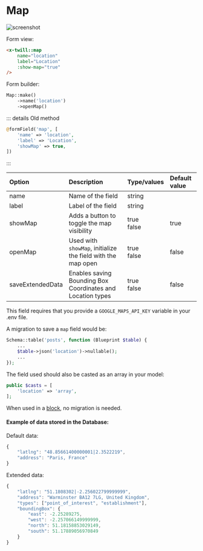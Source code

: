 # Map

![screenshot](/assets/map.png)

Form view:
```html
<x-twill::map
    name="location"
    label="Location"
    :show-map="true"
/>
```

Form builder:
```php
Map::make()
    ->name('location')
    ->openMap()
```

::: details Old method
```php
@formField('map', [
    'name' => 'location',
    'label' => 'Location',
    'showMap' => true,
])
```
:::

| Option           | Description                                                 | Type/values     | Default value |
|:-----------------|:------------------------------------------------------------|:----------------|:--------------|
| name             | Name of the field                                           | string          |               |
| label            | Label of the field                                          | string          |               |
| showMap          | Adds a button to toggle the map visibility                  | true<br />false | true          |
| openMap          | Used with `showMap`, initialize the field with the map open | true<br />false | false         |
| saveExtendedData | Enables saving Bounding Box Coordinates and Location types  | true<br />false | false         |

This field requires that you provide a `GOOGLE_MAPS_API_KEY` variable in your .env file.

A migration to save a `map` field would be:

```php
Schema::table('posts', function (Blueprint $table) {
    ...
    $table->json('location')->nullable();
    ...
});
```

The field used should also be casted as an array in your model:

```php
public $casts = [
    'location' => 'array',
];
```

When used in a [block](/block-editor/creating-a-block-editor.html), no migration is needed.

#### Example of data stored in the Database:

Default data:

```javascript
{
    "latlng": "48.85661400000001|2.3522219",
    "address": "Paris, France"
}
```

Extended data:

```javascript
{
    "latlng": "51.1808302|-2.256022799999999",
    "address": "Warminster BA12 7LG, United Kingdom",
    "types": ["point_of_interest", "establishment"],
    "boundingBox": {
        "east": -2.25289275,
        "west": -2.257066149999999,
        "north": 51.18158853029149,
        "south": 51.17889056970849
    }
}
```

